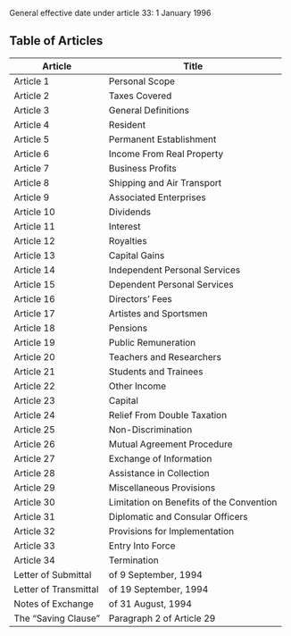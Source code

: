 General effective date under article 33: 1 January 1996

## Table of Articles

| Article | Title |
| --- | --- |
| Article 1 | Personal Scope |
| Article 2 | Taxes Covered |
| Article 3 | General Definitions |
| Article 4 | Resident |
| Article 5 | Permanent Establishment |
| Article 6 | Income From Real Property |
| Article 7 | Business Profits |
| Article 8 | Shipping and Air Transport |
| Article 9 | Associated Enterprises |
| Article 10 | Dividends |
| Article 11 | Interest |
| Article 12 | Royalties |
| Article 13 | Capital Gains |
| Article 14 | Independent Personal Services |
| Article 15 | Dependent Personal Services |
| Article 16 | Directors’ Fees |
| Article 17 | Artistes and Sportsmen |
| Article 18 | Pensions |
| Article 19 | Public Remuneration |
| Article 20 | Teachers and Researchers |
| Article 21 | Students and Trainees |
| Article 22 | Other Income |
| Article 23 | Capital |
| Article 24 | Relief From Double Taxation |
| Article 25 | Non-Discrimination |
| Article 26 | Mutual Agreement Procedure |
| Article 27 | Exchange of Information |
| Article 28 | Assistance in Collection |
| Article 29 | Miscellaneous Provisions |
| Article 30 | Limitation on Benefits of the Convention |
| Article 31 | Diplomatic and Consular Officers |
| Article 32 | Provisions for Implementation |
| Article 33 | Entry Into Force |
| Article 34 | Termination |
| Letter of Submittal | of 9 September, 1994 |
| Letter of Transmittal | of 19 September, 1994 |
| Notes of Exchange | of 31 August, 1994 |
| The “Saving Clause” | Paragraph 2 of Article 29 |
